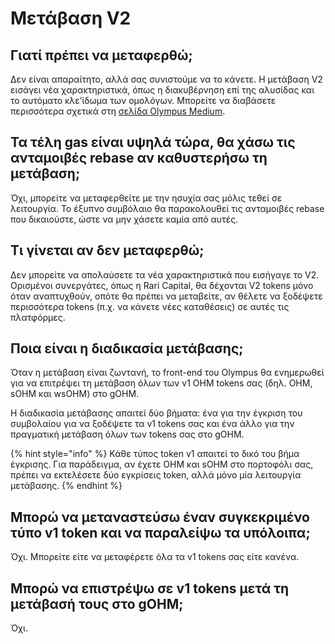 # Μετάβαση V2

## Γιατί πρέπει να μεταφερθώ;

Δεν είναι απαραίτητο, αλλά σας συνιστούμε να το κάνετε. Η μετάβαση V2 εισάγει νέα χαρακτηριστικά, όπως η διακυβέρνηση επί της αλυσίδας και το αυτόματο κλε’ίδωμα των ομολόγων. Μπορείτε να διαβάσετε περισσότερα σχετικά στη [σελίδα Olympus Medium](https://olympusdao.medium.com/introducing-olympus-v2-c4ade14e9fe).

## Τα τέλη gas είναι υψηλά τώρα, θα χάσω τις ανταμοιβές rebase αν καθυστερήσω τη μετάβαση;

Όχι, μπορείτε να μεταφερθείτε με την ησυχία σας μόλις τεθεί σε λειτουργία. Το έξυπνο συμβόλαιο θα παρακολουθεί τις ανταμοιβές rebase που δικαιούστε, ώστε να μην χάσετε καμία από αυτές.

## Τι γίνεται αν δεν μεταφερθώ;

Δεν μπορείτε να απολαύσετε τα νέα χαρακτηριστικά που εισήγαγε το V2. Ορισμένοι συνεργάτες, όπως η Rari Capital, θα δέχονται V2 tokens μόνο όταν αναπτυχθούν, οπότε θα πρέπει να μεταβείτε, αν θέλετε να ξοδέψετε περισσότερα tokens (π.χ. να κάνετε νέες καταθέσεις) σε αυτές τις πλατφόρμες.

## Ποια είναι η διαδικασία μετάβασης;

Όταν η μετάβαση είναι ζωντανή, το front-end του Olympus θα ενημερωθεί για να επιτρέψει τη μετάβαση όλων των v1 OHM tokens σας (δηλ. OHM, sOHM και wsOHM) στο gOHM.

Η διαδικασία μετάβασης απαιτεί δύο βήματα: ένα για την έγκριση του συμβολαίου για να ξοδέψετε τα v1 tokens σας και ένα άλλο για την πραγματική μετάβαση όλων των tokens σας στο gOHM.

{% hint style="info" %}
Κάθε τύπος token v1 απαιτεί το δικό του βήμα έγκρισης. Για παράδειγμα, αν έχετε OHM και sOHM στο πορτοφόλι σας, πρέπει να εκτελέσετε δύο εγκρίσεις token, αλλά μόνο μία λειτουργία μετάβασης.
{% endhint %}

## Μπορώ να μεταναστεύσω έναν συγκεκριμένο τύπο v1 token και να παραλείψω τα υπόλοιπα;

Όχι. Μπορείτε είτε να μεταφέρετε όλα τα v1 tokens σας είτε κανένα.

## Μπορώ να επιστρέψω σε v1 tokens μετά τη μετάβασή τους στο gOHM;

Όχι.
